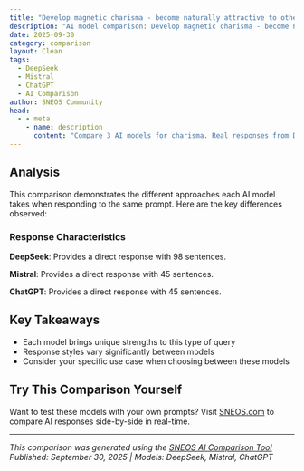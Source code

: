 ```yaml
---
title: "Develop magnetic charisma - become naturally attractive to others"
description: "AI model comparison: Develop magnetic charisma - become naturally attractive to others..."
date: 2025-09-30
category: comparison
layout: Clean
tags:
  - DeepSeek
  - Mistral
  - ChatGPT
  - AI Comparison
author: SNEOS Community
head:
  - - meta
    - name: description
      content: "Compare 3 AI models for charisma. Real responses from DeepSeek, Mistral, ChatGPT with detailed analysis."
---
```


<ChatComparison
  title="Develop magnetic charisma - become naturally attractive to others"
  prompt="Develop magnetic charisma - become naturally attractive to others"
  :responses='{
    "DeepSeek": "Of course. Let\u0027s break down \u0022magnetic charisma\u0022 into a practical, learnable framework.\n\nThe most important thing to understand is this: **Charisma is not about being the most entertaining or dominant person in the room. It\u0027s about making the *other person* feel seen, heard, and valued.** When you achieve that, people are naturally drawn to you.\n\nHere is a comprehensive guide to developing that magnetic quality.\n\n### Part 1: The Inner Foundation (The \u0022Being\u0022)\n\nYou cannot fake this part for long. True charisma radiates from a solid internal state.\n\n1.  **Cultivate Authentic Self-Confidence:**\n    *   **Know Your Value:** List your strengths, skills, and past successes. You don\u0027t have to be arrogant, but you must be aware of what you bring to the table.\n    *   **Embrace Imperfection:** Charismatic people aren\u0027t perfect. They are comfortable with their flaws. They can laugh at themselves, which is incredibly endearing and humanizing.\n    *   **Stop Seeking Validation:** Your worth is not determined by others\u0027 approval. When you stop needing others to like you, you become more relaxed and genuine, which paradoxically makes them like you more.\n\n2.  **Develop Deep Presence:**\n    *   **The 90-Second Rule:** When you first meet someone, give them your complete, undivided attention for the first 90 seconds. Don\u0027t look over their shoulder for someone more important. This single shift is transformative.\n    *   **Practice Mindfulness:** Meditate for 5-10 minutes a day. This trains your brain to stop getting lost in thought and to stay in the present moment with the person in front of you.\n\n3.  **Adopt an Abundance Mindset:**\n    *   Believe that there are enough connections, opportunities, and friendships to go around. This eliminates desperation and neediness, the two biggest killers of charisma.\n\n### Part 2: The External Expression (The \u0022Doing\u0022)\n\nThis is how you project your inner state to the world.\n\n#### A. Master Non-Verbal Communication (The Unspoken 93%)\n\n1.  **Eye Contact:** Don\u0027t stare, but do hold contact. A good technique is to notice their eye color when you first meet. Try to maintain contact for 60-70% of the conversation, looking away briefly to avoid intensity.\n2.  **Posture \u0026 Body Language:**\n    *   **Stand Tall:** Keep your shoulders back and your chest open. This signals confidence and receptivity.\n    *   **Uncross Your Arms:** This is a closed, defensive posture. Keep your arms relaxed at your sides or use them to gesture.\n    *   **Lean In Slightly:** When someone is talking, a slight forward lean shows engagement and interest.\n3.  **The Voice:**\n    *   **Slow Down:** Rushing your speech signals anxiety. A slightly slower, deliberate pace conveys authority and calm.\n    *   **Modulate Your Tone:** A monotone voice is boring. Let your voice go up and down with emotion and emphasis.\n    *   **Warmth in the Smile:** A genuine, slow-building smile that reaches your eyes (creating \u0022crow\u0027s feet\u0022) is perceived as warm and authentic, not a polite, forced grin.\n\n#### B. Master Verbal Communication (The Spoken 7%)\n\n1.  **Become a World-Class Listener:**\n    *   **Listen to Understand, Not to Reply.** Stop formulating your response while the other person is talking.\n    *   **Ask Open-Ended Questions:** Instead of \u0022Did you have a good weekend?\u0022 ask \u0022What was the highlight of your weekend?\u0022 This invites stories.\n    *   **Practice \u0022Echoing\u0022:** Gently repeat the last few words they say as a question. *Them: \u0022...and that\u0027s how I ended up moving to Spain.\u0022 You: \u0022...ended up moving to Spain?\u0022* This shows you\u0027re tracking and encourages them to continue.\n\n2.  **Make People Feel Good About Themselves:**\n    *   **Offer Specific, Genuine Compliments:** Instead of \u0022Nice presentation,\u0022 say \u0022I was really impressed with how you handled those tough questions with such clarity.\u0022 Specificity proves you were paying attention.\n    *   **Validate Their Feelings:** \u0022That sounds incredibly frustrating,\u0022 or \u0022You must have been so excited!\u0022 This builds immediate rapport.\n\n3.  **Tell Engaging Stories:**\n    *   People remember stories, not facts. Practice telling short, relevant anecdotes from your life. A good story has a clear point, some emotion, and a relatable challenge or triumph.\n\n### Part 3: The Charismatic Mindsets (The \u0022X-Factor\u0022)\n\nChoose one of these \u0022flavors\u0022 of charisma to embody, depending on your personality and the situation.\n\n*   **Focus Charisma:** The most powerful and universally applicable. It\u0027s the intense presence and deep listening we\u0027ve discussed. It makes people feel like they are the most important person in the world. (Ex: Bill Clinton, a therapist you trust).\n*   **Kindness Charisma:** Rooted in warmth, acceptance, and benevolence. Your body language is soft and open, and you radiate calm and safety. (Ex: Fred Rogers, the Dalai Lama).\n*   **Authority Charisma:** Conveyed through confidence, expertise, and status (earned, not assumed). It\u0027s powerful but must be tempered with warmth, or it becomes intimidation. (Ex: A respected CEO, a seasoned surgeon).\n*   **Vitality Charisma:** Bubbling with energy, optimism, and humor. You bring a sense of fun and possibility into the room. (Ex: A great motivational speaker, a fun friend).\n\n**You can blend these, but most people have a natural tendency toward one or two.**\n\n### Your Action Plan: Start Small\n\nYou don\u0027t have to do everything at once. Pick **one** thing to practice for a week.\n\n*   **Week 1:** In every conversation, focus 100% on the person. Put your phone away. Don\u0027t interrupt.\n*   **Week 2:** Practice making eye contact and noticing one new thing about the person (their earrings, the color of their tie, their enthusiasm for a topic).\n*   **Week 3:** Give one specific, genuine compliment to someone each day.\n*   **Week 4:** Work on slowing down your speech and letting your sentences land.\n\n**Final Truth:** Magnetic charisma is a skill, not a magic trick. It\u0027s built through consistent, mindful practice. It\u0027s about shifting your focus from \u0022How am I being perceived?\u0022 to **\u0022How can I make this person feel truly heard and valued?\u0022**\n\nWhen you do that, you stop *performing* charisma and start *embodying* it. And that is naturally, powerfully attractive.",
    "Mistral": "Developing magnetic charisma involves a combination of personal growth, emotional intelligence, and effective communication. Here are some steps to help you become naturally attractive to others:\n\n1. **Self-Confidence**:\n   - **Believe in Yourself**: Understand your strengths and embrace your uniqueness.\n   - **Body Language**: Maintain good posture, eye contact, and a genuine smile.\n   - **Personal Grooming**: Take care of your appearance. This doesn\u0027t mean you need to be a fashion icon, but rather show that you respect yourself.\n\n2. **Emotional Intelligence**:\n   - **Empathy**: Understand and share the feelings of another. This shows that you care and are invested in them.\n   - **Active Listening**: Pay full attention to the speaker, show you\u0027re listening, and provide feedback.\n   - **Self-Awareness**: Recognize your emotions and how they affect your thoughts and behavior.\n\n3. **Effective Communication**:\n   - **Be Genuine**: Authenticity goes a long way. Be yourself and let your true personality shine.\n   - **Positivity**: Maintain a positive outlook. People are naturally drawn to positivity.\n   - **Storytelling**: Learn to tell engaging stories. This can make you more interesting and memorable.\n   - **Humor**: If it comes naturally to you, use it. It can be a powerful tool for connection.\n\n4. **Personal Growth**:\n   - **Passion**: Pursue your passions and share them with others. Passion is attractive.\n   - **Curiosity**: Be open to new experiences and ideas. Ask questions and show genuine interest in others.\n   - **Personal Development**: Always strive to improve yourself. This can make you more interesting and show others that you value growth.\n\n5. **Help Others**:\n   - **Be Kind**: Small acts of kindness can make a big impact.\n   - **Provide Value**: Share your knowledge, skills, or resources to help others.\n   - **Be Supportive**: Be there for others in their times of need.\n\n6. **Be Present**:\n   - **Live in the Moment**: Give your full attention to the person you\u0027re with and the situation you\u0027re in.\n   - **Mindfulness**: Practice mindfulness to stay present and non-judgmental.\n\n7. **Practice**:\n   - **Social Skills**: Like any other skill, charisma can be developed with practice. Put yourself out there and interact with others.\n\n8. **Be Consistent**:\n   - **Consistency is Key**: Make sure your charismatic behavior is consistent, not just a one-time show.\n\n9. **Learn from Others**:\n   - **Observe Charismatic People**: Pay attention to what they do and how they behave. Try to incorporate their positive traits into your own life.\n\n10. **Be Patient**:\n    - **Personal Growth Takes Time**: Don\u0027t rush the process. Keep working on yourself and the rest will follow.",
    "ChatGPT": "Developing magnetic charisma and becoming naturally attractive to others involves a combination of mindset, behaviors, and communication skills. Here are some practical steps to help you cultivate that magnetic presence:\n\n### 1. Cultivate Genuine Confidence\n- **Believe in Yourself:** Confidence is magnetic. Work on building self-esteem by acknowledging your strengths and achievements.\n- **Body Language:** Stand tall, maintain good posture, make eye contact, and smile warmly. Confident body language invites people in.\n\n### 2. Develop Emotional Intelligence\n- **Be Present:** Truly listen when others speak. Show that you care about their thoughts and feelings.\n- **Empathy:** Understand and validate others\u2019 emotions. People are naturally drawn to those who make them feel understood.\n\n### 3. Improve Communication Skills\n- **Be Clear and Articulate:** Speak with clarity and conviction.\n- **Use Stories and Humor:** Stories create connection, and a well-timed joke breaks the ice.\n- **Positive Language:** Focus on uplifting and positive topics to create an enjoyable atmosphere.\n\n### 4. Show Genuine Interest in Others\n- **Ask Thoughtful Questions:** Encourage others to share about themselves.\n- **Remember Details:** Refer back to things people have told you. It shows you value them.\n\n### 5. Develop an Authentic and Warm Personality\n- **Be Yourself:** Authenticity is attractive. Don\u2019t try to be someone you\u2019re not.\n- **Be Kind and Approachable:** Warmth invites others to feel comfortable around you.\n\n### 6. Take Care of Your Appearance and Energy\n- **Dress Well:** Dressing appropriately for the occasion can boost your confidence and perception.\n- **Maintain Good Hygiene:** A neat appearance is important.\n- **Manage Your Energy:** Be enthusiastic and energetic but avoid overwhelming intensity.\n\n### 7. Be Positive and Optimistic\n- People are drawn to those who uplift them. Cultivate a positive mindset and share that energy with others.\n\n### 8. Practice Gratitude and Generosity\n- Being grateful and generous (with your time, attention, and resources) makes you more likable and magnetic.\n\n### 9. Develop a Sense of Purpose and Passion\n- Passion is contagious. When you talk about what excites you, others naturally gravitate towards your enthusiasm.\n\n### 10. Keep Improving Social Skills\n- **Join Groups or Clubs:** Practice interacting in different social settings.\n- **Observe Charismatic People:** Learn from those you admire.\n- **Seek Feedback:** Ask trusted friends for honest feedback and ways to improve.\n\n---\n\n### Daily Practices to Build Magnetic Charisma:\n- Practice mindful listening during conversations.\n- Smile more often and genuinely.\n- Compliment or encourage at least one person daily.\n- Work on your posture and eye contact every day.\n- Read books or watch talks on charisma and social skills.\n\nBy consistently applying these steps, you will naturally develop magnetic charisma that attracts and inspires others."
  }'
  published-date="13:01"
/>

## Analysis

This comparison demonstrates the different approaches each AI model takes when responding to the same prompt. Here are the key differences observed:

### Response Characteristics

**DeepSeek**: Provides a direct response with 98 sentences. 

**Mistral**: Provides a direct response with 45 sentences. 

**ChatGPT**: Provides a direct response with 45 sentences. 

## Key Takeaways

- Each model brings unique strengths to this type of query
- Response styles vary significantly between models
- Consider your specific use case when choosing between these models

## Try This Comparison Yourself

Want to test these models with your own prompts? Visit [SNEOS.com](https://sneos.com) to compare AI responses side-by-side in real-time.

---

*This comparison was generated using the [SNEOS AI Comparison Tool](https://sneos.com)*
*Published: September 30, 2025 | Models: DeepSeek, Mistral, ChatGPT*
